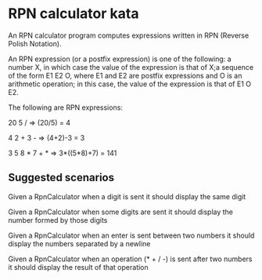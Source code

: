 # RPN calculator kata

An RPN calculator program computes expressions written in RPN (Reverse Polish Notation).

An RPN expression (or a postfix expression) is one of the following:
a number X, in which case the value of the expression is that of X;a sequence of the form E1 E2 O, where E1 and E2 are postfix expressions and O is an arithmetic operation; in this case, the value of the expression is that of E1 O E2.

The following are RPN expressions:

   20 5 /               => (20/5)         = 4
   
   4 2 + 3 -            => (4+2)-3        = 3
   
   3 5 8 * 7 + *        => 3*((5*8)+7)    = 141 

## Suggested scenarios

Given a RpnCalculator when a digit is sent it should display the same digit

Given a RpnCalculator when some digits are sent it should display the number formed by those digits

Given a RpnCalculator when an enter is sent between two numbers it should display the numbers separated by a newline

Given a RpnCalculator when an operation (* + / -) is sent after two numbers it should display the result of that operation